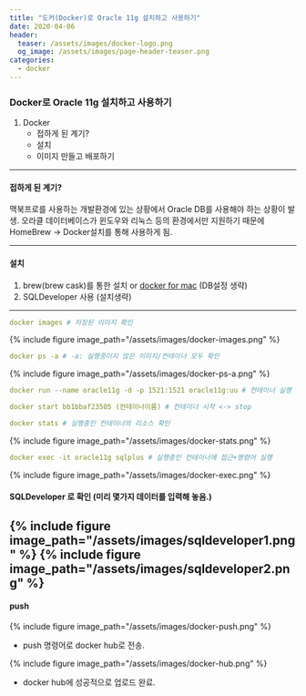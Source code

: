 ```yaml
---
title: "도커(Docker)로 Oracle 11g 설치하고 사용하기"
date: 2020-04-06
header:
  teaser: /assets/images/docker-logo.png
  og_image: /assets/images/page-header-teaser.png
categories:
  - docker
---
```


### Docker로 Oracle 11g 설치하고 사용하기

1. Docker
   * 접하게 된 계기?
   * 설치
   * 이미지 만들고 배포하기

---
#### 접하게 된 계기?

맥북프로를 사용하는 개발환경에 있는 상황에서 Oracle DB를 사용해야 하는 상황이 발생. 오라클 데이터베이스가 윈도우와 리눅스 등의 환경에서만 지원하기 때문에 HomeBrew -> Docker설치를 통해 사용하게 됨.

---
#### 설치
1. brew(brew cask)를 통한 설치 or [docker for mac](https://docs.docker.com/docker-for-mac/install/)
(DB설정 생략)
2. SQLDeveloper 사용 (설치생략)
---

```yaml
docker images # 저장된 이미지 확인
```
{% include figure image_path="/assets/images/docker-images.png" %}

```yaml
docker ps -a # -a: 실행중이지 않은 이미지/컨테이너 모두 확인
```
{% include figure image_path="/assets/images/docker-ps-a.png" %}

```yaml
docker run --name oracle11g -d -p 1521:1521 oracle11g:uu # 컨테이너 실행 -d, -p, -it, --name 등 다양한 옵션 존재
```

```yaml
docker start bb1bbaf23505 (컨테이너이름) # 컨테이너 시작 <-> stop

docker stats # 실행중인 컨테이너의 리소스 확인
```
{% include figure image_path="/assets/images/docker-stats.png" %}

```yaml
docker exec -it oracle11g sqlplus # 실행중인 컨테이너에 접근+명령어 실행
```
{% include figure image_path="/assets/images/docker-exec.png" %}


#### SQLDeveloper 로 확인 (미리 몇가지 데이터를 입력해 놓음.)
{% include figure image_path="/assets/images/sqldeveloper1.png" %}
{% include figure image_path="/assets/images/sqldeveloper2.png" %}
---

#### push
{% include figure image_path="/assets/images/docker-push.png" %}
- push 명령어로 docker hub로 전송.

{% include figure image_path="/assets/images/docker-hub.png" %}
- docker hub에 성공적으로 업로드 완료.
